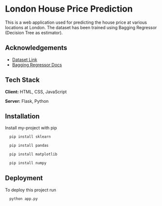 
# London House Price Prediction

This is a web application used for predicting the house price at various locations at London. The dataset has been trained using Bagging Regressor (Decision Tree as estimator). 



## Acknowledgements

 - [Dataset Link](https://www.kaggle.com/datasets/arnavkulkarni/housing-prices-in-london)
 - [Bagging Regressor Docs](https://scikit-learn.org/stable/modules/generated/sklearn.ensemble.BaggingRegressor.html)



## Tech Stack

**Client:** HTML, CSS, JavaScript

**Server:** Flask, Python


## Installation

Install my-project with pip

```bash
  pip install sklearn
```
```bash
  pip install pandas
```
```bash
  pip install matplotlib
```
```bash
  pip install numpy
```

    
## Deployment

To deploy this project run

```bash
  python app.py
```

